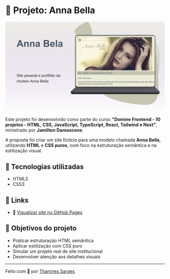 # 🌟 Projeto: Anna Bella

![Tela Inicial](./images/anna_bella_banner.png)

Este projeto foi desenvolvido como parte do curso **"Domine Frontend - 10 projetos - HTML, CSS, JavaScript, TypeScript, React, Tailwind e Next"**, ministrado por **Jamilton Damasceno**.

A proposta foi criar um site fictício para uma modelo chamada **Anna Bella**, utilizando **HTML** e **CSS puros**, com foco na estruturação semântica e na estilização visual.

## 🚀 Tecnologias utilizadas

- HTML5  
- CSS3

## 🔗 Links

- 🔴 [Visualizar site no GitHub Pages](https://thamiressarges.github.io/anna-bella/)  


## 📌 Objetivos do projeto

- Praticar estruturação HTML semântica  
- Aplicar estilização com CSS puro  
- Simular um projeto real de site institucional  
- Desenvolver atenção aos detalhes visuais

---

Feito com 💙 por [Thamires Sarges](https://github.com/thamiressarges)
